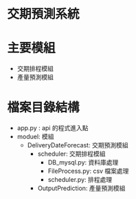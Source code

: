 # 交期預測系統

# 主要模組
- 交期排程模組
- 產量預測模組

# 檔案目錄結構

* app.py : api 的程式進入點
* moduel: 模組
    * DeliveryDateForecast: 交期預測模組
        * scheduler: 交期排程模組
            * DB_mysql.py: 資料庫處理
            * FileProcess.py: csv 檔案處理
            * scheduler.py: 排程處理
        * OutputPrediction: 產量預測模組